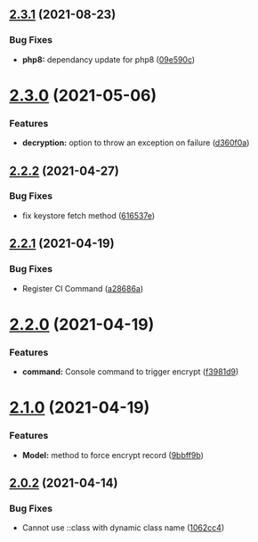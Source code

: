 ## [2.3.1](https://git.customd.com/composer/eloquent-model-encrypt/compare/v2.3.0...v2.3.1) (2021-08-23)


### Bug Fixes

* **php8:** dependancy update for php8 ([09e590c](https://git.customd.com/composer/eloquent-model-encrypt/commit/09e590c1f0a78266748975aa27b09b0cecbb1221))

# [2.3.0](https://git.customd.com/composer/eloquent-model-encrypt/compare/v2.2.2...v2.3.0) (2021-05-06)


### Features

* **decryption:** option to throw an exception on failure ([d360f0a](https://git.customd.com/composer/eloquent-model-encrypt/commit/d360f0a12359f25b3be6dc876b79d178b55a8cac))

## [2.2.2](https://git.customd.com/composer/eloquent-model-encrypt/compare/v2.2.1...v2.2.2) (2021-04-27)


### Bug Fixes

* fix keystore fetch method ([616537e](https://git.customd.com/composer/eloquent-model-encrypt/commit/616537e8152c02bde0e398785963e3d9e00f3708))

## [2.2.1](https://git.customd.com/composer/eloquent-model-encrypt/compare/v2.2.0...v2.2.1) (2021-04-19)


### Bug Fixes

* Register CI Command ([a28686a](https://git.customd.com/composer/eloquent-model-encrypt/commit/a28686a6e8d0e84200910747ef86746111f611f3))

# [2.2.0](https://git.customd.com/composer/eloquent-model-encrypt/compare/v2.1.0...v2.2.0) (2021-04-19)


### Features

* **command:** Console command to trigger encrypt ([f3981d9](https://git.customd.com/composer/eloquent-model-encrypt/commit/f3981d99d370b6cc214128d0f94f9e2e37b5d3b7))

# [2.1.0](https://git.customd.com/composer/eloquent-model-encrypt/compare/v2.0.2...v2.1.0) (2021-04-19)


### Features

* **Model:** method to force encrypt record ([9bbff9b](https://git.customd.com/composer/eloquent-model-encrypt/commit/9bbff9b3967030778a08b0a1afc0691af2cd820f))

## [2.0.2](https://git.customd.com/composer/eloquent-model-encrypt/compare/v2.0.1...v2.0.2) (2021-04-14)


### Bug Fixes

* Cannot use ::class with dynamic class name ([1062cc4](https://git.customd.com/composer/eloquent-model-encrypt/commit/1062cc438ad6560aee8de511832702eae55e4da2))
